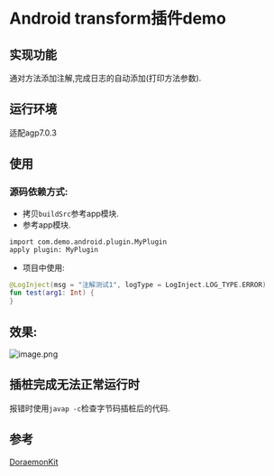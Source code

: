 # Android transform插件demo
## 实现功能
 通对方法添加注解,完成日志的自动添加(打印方法参数).
## 运行环境
适配agp7.0.3
## 使用
### 源码依赖方式:
- 拷贝`buildSrc`参考app模块.
- 参考app模块.
```grovvy
import com.demo.android.plugin.MyPlugin
apply plugin: MyPlugin
```
- 项目中使用:

```kotlin
@LogInject(msg = "注解测试1", logType = LogInject.LOG_TYPE.ERROR)
fun test(arg1: Int) {
}
```
## 效果:
![image.png](https://flyisme.work/upload/2021/12/image-967b580013c94d599ef8270338535210.png)
## 插桩完成无法正常运行时
报错时使用`javap -c`检查字节码插桩后的代码.
## 参考
[DoraemonKit](https://github.com/didi/DoraemonKit)
